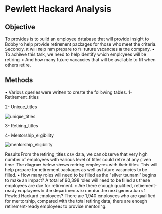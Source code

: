 # Pewlett Hackard Analysis

## Objective

To provides is to build an employee database that will provide insight to Bobby to help provide retirement packages for those who meet the criteria. Secondly, it will help him prepare to fill future vacancies in the company. 
•	To achieve this task, we need to help identify which employees will be retiring. 
•	And how many future vacancies that will be available to fill when others retire. 

## Methods

•	Various queries were written to create the following tables.
1-	Retirement_titles


2-	Unique_titles

![unique_titles](https://user-images.githubusercontent.com/75961117/113533829-e6875e00-959c-11eb-8152-d11e3173c6ec.PNG)


3-	Retiring_titles


4-	Mentorship_eligibility

![mentorship_eligibility](https://user-images.githubusercontent.com/75961117/113533763-bb9d0a00-959c-11eb-86f8-dd1aadcd01e0.PNG)


Results
From the retiring_titles csv data, we can observe that very high number of employees with various level of titles could retire at any given time. The diagram below shows retiring employees with their titles. This will help prepare for retirement packages as well as future vacancies to be filled.
•	How many roles will need to be filled as the "silver tsunami" begins to make an impact?
A total of 90,398 roles will need to be filled as these employees are due for retirement. 
•	Are there enough qualified, retirement-ready employees in the departments to mentor the next generation of Pewlett Hackard employees?
There are 1,940 employees who are qualified for mentorship, compared with the total retiring data, there are enough retirement-ready employees to provide mentoring. 

